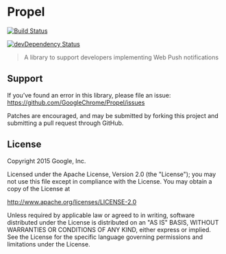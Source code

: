 Propel
======

[![Build Status](https://travis-ci.org/GoogleChrome/Propel.svg?branch=master)](https://travis-ci.org/GoogleChrome/Propel)

[![devDependency Status](https://david-dm.org/googlechrome/Propel/dev-status.svg)](https://david-dm.org/googlechrome/Propel#info=devDependencies)

> A library to support developers implementing Web Push notifications

Support
-------

If you’ve found an error in this library, please file an issue: https://github.com/GoogleChrome/Propel/issues

Patches are encouraged, and may be submitted by forking this project and submitting a pull request through GitHub.

License
-------

Copyright 2015 Google, Inc.

Licensed under the Apache License, Version 2.0 (the "License"); you may not use this file except in compliance with the License. You may obtain a copy of the License at

http://www.apache.org/licenses/LICENSE-2.0

Unless required by applicable law or agreed to in writing, software distributed under the License is distributed on an "AS IS" BASIS, WITHOUT WARRANTIES OR CONDITIONS OF ANY KIND, either express or implied. See the License for the specific language governing permissions and limitations under the License.
